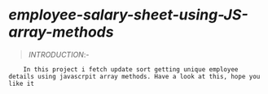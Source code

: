 # ***employee-salary-sheet-using-JS-array-methods***
>*INTRODUCTION*:-

        In this project i fetch update sort getting unique employee details using javascrpit array methods. Have a look at this, hope you like it 
